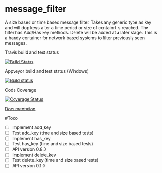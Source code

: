 # message_filter 

A size based or time based message filter. Takes any generic type as key and will dop keys after a time period or size of containrt is reached. The filter has Add/Has key methods. Delete will be added at a later stage. This is a handy container for network based systems to filter previously seen messages.

Travis build and test status

[![Build Status](https://travis-ci.org/dirvine/message_filter.svg?branch=master)](https://travis-ci.org/dirvine/message_filter)


Appveyor build and test status (Windows)

[![Build status](https://ci.appveyor.com/api/projects/status/jsuo65sa631h0kav?svg=true)](https://ci.appveyor.com/project/dirvine/message_filter)

Code Coverage

[![Coverage Status](https://coveralls.io/repos/dirvine/message_filter/badge.svg)](https://coveralls.io/r/dirvine/message_filter)


[Documentation](http://dirvine.github.io/message_filter/)

#Todo
- [ ] Implement add_key
- [ ] Test add_key (time and size based tests)
- [ ] Implement has_key  
- [ ] Test has_key (time and size based tests)
- [ ] API version 0.8.0
- [ ] Implement delete_key  
- [ ] Test delete_key (time and size based tests)
- [ ] API version 0.1.0

